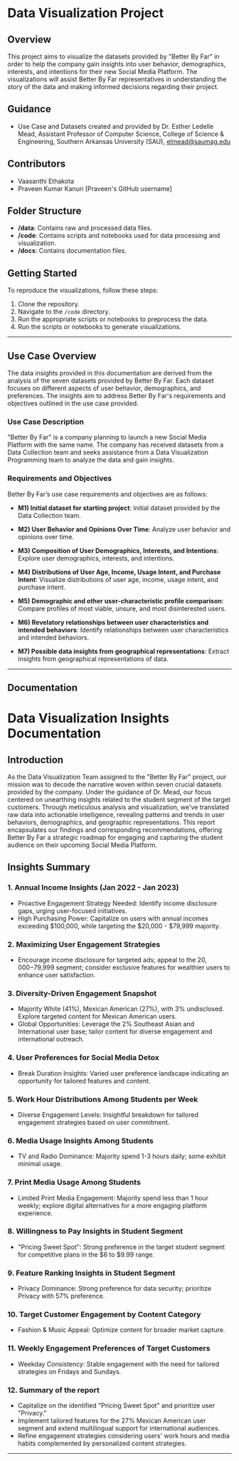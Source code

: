 # Data Visualization Project

## Overview
This project aims to visualize the datasets provided by "Better By Far" in order to help the company gain insights into user behavior, demographics, interests, and intentions for their new Social Media Platform. The visualizations will assist Better By Far representatives in understanding the story of the data and making informed decisions regarding their project.

## Guidance
- Use Case and Datasets created and provided by Dr. Esther Ledelle Mead, Assistant Professor of Computer Science, College of Science & Engineering, Southern Arkansas University (SAU), elmead@saumag.edu
  
## Contributors
- Vaasanthi Ethakota
- Praveen Kumar Kanuri [Praveen's GitHub username]

## Folder Structure
- **/data**: Contains raw and processed data files.
- **/code**: Contains scripts and notebooks used for data processing and visualization.
- **/docs**: Contains documentation files.

## Getting Started
To reproduce the visualizations, follow these steps:
1. Clone the repository.
2. Navigate to the `/code` directory.
3. Run the appropriate scripts or notebooks to preprocess the data.
4. Run the scripts or notebooks to generate visualizations.

---
## Use Case Overview
The data insights provided in this documentation are derived from the analysis of the seven datasets provided by Better By Far. Each dataset focuses on different aspects of user behavior, demographics, and preferences. The insights aim to address Better By Far's requirements and objectives outlined in the use case provided.

### Use Case Description
"Better By Far" is a company planning to launch a new Social Media Platform with the same name. The company has received datasets from a Data Collection team and seeks assistance from a Data Visualization Programming team to analyze the data and gain insights.

### Requirements and Objectives
Better By Far’s use case requirements and objectives are as follows:

- **M1) Initial dataset for starting project**: Initial dataset provided by the Data Collection team.
  
- **M2) User Behavior and Opinions Over Time**: Analyze user behavior and opinions over time.
  
- **M3) Composition of User Demographics, Interests, and Intentions**: Explore user demographics, interests, and intentions.
  
- **M4) Distributions of User Age, Income, Usage Intent, and Purchase Intent**: Visualize distributions of user age, income, usage intent, and purchase intent.
  
- **M5) Demographic and other user-characteristic profile comparison**: Compare profiles of most viable, unsure, and most disinterested users.
  
- **M6) Revelatory relationships between user characteristics and intended behaviors**: Identify relationships between user characteristics and intended behaviors.
 
- **M7) Possible data insights from geographical representations**: Extract insights from geographical representations of data.

---

## Documentation

# Data Visualization Insights Documentation

## Introduction
As the Data Visualization Team assigned to the "Better By Far" project, our mission was to decode the narrative woven within seven crucial datasets provided by the company. Under the guidance of Dr. Mead, our focus centered on unearthing insights related to the student segment of the target customers. Through meticulous analysis and visualization, we've translated raw data into actionable intelligence, revealing patterns and trends in user behaviors, demographics, and geographic representations. This report encapsulates our findings and corresponding recommendations, offering Better By Far a strategic roadmap for engaging and capturing the student audience on their upcoming Social Media Platform.

## Insights Summary

### 1. Annual Income Insights (Jan 2022 - Jan 2023)
   - Proactive Engagement Strategy Needed: Identify income disclosure gaps, urging user-focused initiatives.
   - High Purchasing Power: Capitalize on users with annual incomes exceeding $100,000, while targeting the $20,000 - $79,999 majority.
   
### 2. Maximizing User Engagement Strategies
   - Encourage income disclosure for targeted ads; appeal to the $20,000-$79,999 segment; consider exclusive features for wealthier users to enhance user satisfaction.

### 3. Diversity-Driven Engagement Snapshot
   - Majority White (41%), Mexican American (27%), with 3% undisclosed. Explore targeted content for Mexican American users.
   - Global Opportunities: Leverage the 2% Southeast Asian and International user base; tailor content for diverse engagement and international outreach.
   
### 4. User Preferences for Social Media Detox
   - Break Duration Insights: Varied user preference landscape indicating an opportunity for tailored features and content.
   
### 5. Work Hour Distributions Among Students per Week
   - Diverse Engagement Levels: Insightful breakdown for tailored engagement strategies based on user commitment.
   
### 6. Media Usage Insights Among Students
   - TV and Radio Dominance: Majority spend 1-3 hours daily; some exhibit minimal usage.
   
### 7. Print Media Usage Among Students
   - Limited Print Media Engagement: Majority spend less than 1 hour weekly; explore digital alternatives for a more engaging platform experience.
   
### 8. Willingness to Pay Insights in Student Segment
   - "Pricing Sweet Spot": Strong preference in the target student segment for competitive plans in the $6 to $9.99 range.
   
### 9. Feature Ranking Insights in Student Segment
   - Privacy Dominance: Strong preference for data security; prioritize Privacy with 57% preference.
   
### 10. Target Customer Engagement by Content Category
   - Fashion & Music Appeal: Optimize content for broader market capture.
   
### 11. Weekly Engagement Preferences of Target Customers
   - Weekday Consistency: Stable engagement with the need for tailored strategies on Fridays and Sundays.
   
### 12. Summary of the report
   - Capitalize on the identified "Pricing Sweet Spot" and prioritize user "Privacy."
   - Implement tailored features for the 27% Mexican American user segment and extend multilingual support for international audiences.
   - Refine engagement strategies considering users' work hours and media habits complemented by personalized content strategies.
   
---
